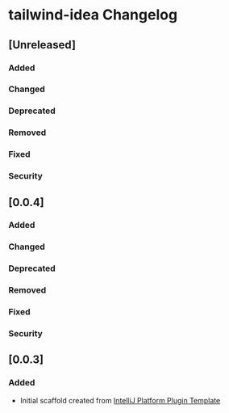 <!-- Keep a Changelog guide -> https://keepachangelog.com -->

# tailwind-idea Changelog

## [Unreleased]
### Added

### Changed

### Deprecated

### Removed

### Fixed

### Security
## [0.0.4]
### Added

### Changed

### Deprecated

### Removed

### Fixed

### Security
## [0.0.3]
### Added
- Initial scaffold created from [IntelliJ Platform Plugin Template](https://github.com/JetBrains/intellij-platform-plugin-template)
